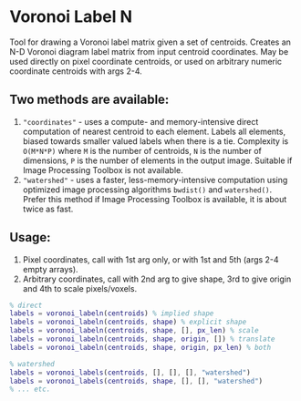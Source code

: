 # Voronoi Label N
Tool for drawing a Voronoi label matrix given a set of centroids. Creates an N-D Voronoi diagram label matrix from input centroid coordinates. May be used directly on pixel coordinate centroids, or used on arbitrary numeric coordinate centroids with args 2-4.

## Two methods are available:
1. `"coordinates"` - uses a compute- and memory-intensive direct computation of nearest centroid to each element. Labels all elements, biased towards smaller valued labels when there is a tie. Complexity is `O(M*N*P)` where `M` is the number of centroids, `N` is the number of dimensions, `P` is the number of elements in the output image. Suitable if Image Processing Toolbox is not available.
2. `"watershed"` - uses a faster, less-memory-intensive computation using optimized image processing algorithms `bwdist()` and `watershed()`. Prefer this method if Image Processing Toolbox is available, it is about twice as fast.

## Usage:
1. Pixel coordinates, call with 1st arg only, or with 1st and 5th (args 2-4 empty arrays).
2. Arbitrary coordinates, call with 2nd arg to give shape, 3rd to give origin and 4th to scale pixels/voxels.

```matlab
% direct
labels = voronoi_labeln(centroids) % implied shape
labels = voronoi_labeln(centroids, shape) % explicit shape
labels = voronoi_labeln(centroids, shape, [], px_len) % scale
labels = voronoi_labeln(centroids, shape, origin, []) % translate
labels = voronoi_labeln(centroids, shape, origin, px_len) % both

% watershed
labels = voronoi_labels(centroids, [], [], [], "watershed")
labels = voronoi_labels(centroids, shape, [], [], "watershed")
% ... etc.
```
